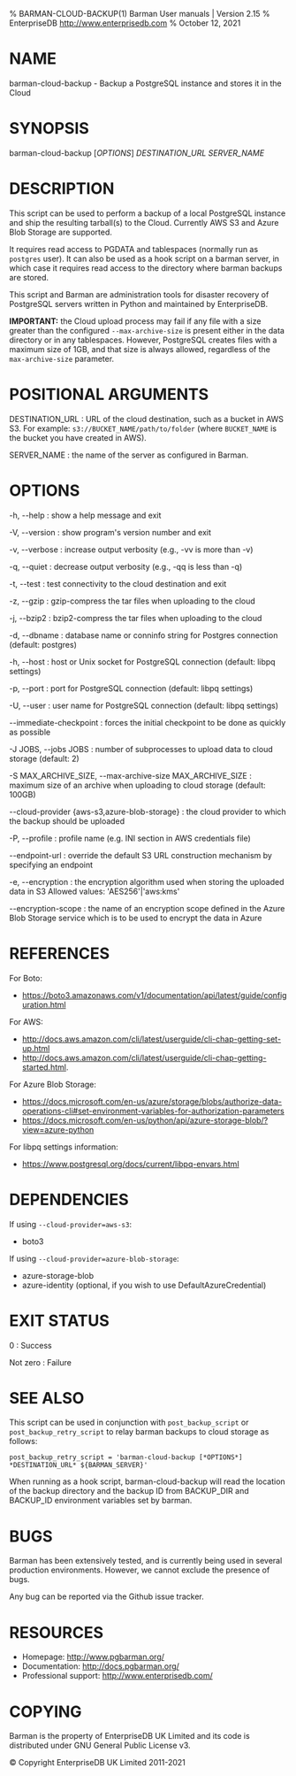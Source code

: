 % BARMAN-CLOUD-BACKUP(1) Barman User manuals | Version 2.15
% EnterpriseDB <http://www.enterprisedb.com>
% October 12, 2021

# NAME

barman-cloud-backup - Backup a PostgreSQL instance and stores it in the Cloud


# SYNOPSIS

barman-cloud-backup [*OPTIONS*] *DESTINATION_URL* *SERVER_NAME*


# DESCRIPTION

This script can be used to perform a backup of a local PostgreSQL instance
and ship the resulting tarball(s) to the Cloud. Currently AWS S3 and Azure
Blob Storage are supported.

It requires read access to PGDATA and tablespaces (normally run as `postgres`
user). It can also be used as a hook script on a barman server, in which
case it requires read access to the directory where barman backups are stored.

This script and Barman are administration tools for disaster recovery
of PostgreSQL servers written in Python and maintained by EnterpriseDB.

**IMPORTANT:** the Cloud upload process may fail if any file with a
size greater than the configured `--max-archive-size` is present
either in the data directory or in any tablespaces.
However, PostgreSQL creates files with a maximum size of 1GB,
and that size is always allowed, regardless of the `max-archive-size`
parameter.


# POSITIONAL ARGUMENTS

DESTINATION_URL
:    URL of the cloud destination, such as a bucket in AWS S3.
     For example: `s3://BUCKET_NAME/path/to/folder` (where `BUCKET_NAME`
     is the bucket you have created in AWS).

SERVER_NAME
:    the name of the server as configured in Barman.

# OPTIONS

-h, --help
:    show a help message and exit

-V, --version
:    show program's version number and exit

-v, --verbose
:    increase output verbosity (e.g., -vv is more than -v)

-q, --quiet
:    decrease output verbosity (e.g., -qq is less than -q)

-t, --test
:    test connectivity to the cloud destination and exit

-z, --gzip
:    gzip-compress the tar files when uploading to the cloud

-j, --bzip2
:    bzip2-compress the tar files when uploading to the cloud

-d, --dbname
:    database name or conninfo string for Postgres connection (default: postgres)

-h, --host
:    host or Unix socket for PostgreSQL connection (default: libpq settings)

-p, --port
:    port for PostgreSQL connection (default: libpq settings)

-U, --user
:    user name for PostgreSQL connection (default: libpq settings)

--immediate-checkpoint
:    forces the initial checkpoint to be done as quickly as possible

-J JOBS, --jobs JOBS
:    number of subprocesses to upload data to cloud storage (default: 2)

-S MAX_ARCHIVE_SIZE, --max-archive-size MAX_ARCHIVE_SIZE
:    maximum size of an archive when uploading to cloud storage (default: 100GB)

--cloud-provider {aws-s3,azure-blob-storage}
:    the cloud provider to which the backup should be uploaded

-P, --profile
:    profile name (e.g. INI section in AWS credentials file)

--endpoint-url
:    override the default S3 URL construction mechanism by specifying an endpoint

-e, --encryption
:    the encryption algorithm used when storing the uploaded data in S3
     Allowed values: 'AES256'|'aws:kms'

--encryption-scope
:    the name of an encryption scope defined in the Azure Blob Storage
     service which is to be used to encrypt the data in Azure

# REFERENCES

For Boto:

* https://boto3.amazonaws.com/v1/documentation/api/latest/guide/configuration.html

For AWS:

* http://docs.aws.amazon.com/cli/latest/userguide/cli-chap-getting-set-up.html
* http://docs.aws.amazon.com/cli/latest/userguide/cli-chap-getting-started.html.

For Azure Blob Storage:

* https://docs.microsoft.com/en-us/azure/storage/blobs/authorize-data-operations-cli#set-environment-variables-for-authorization-parameters
* https://docs.microsoft.com/en-us/python/api/azure-storage-blob/?view=azure-python

For libpq settings information:

* https://www.postgresql.org/docs/current/libpq-envars.html

# DEPENDENCIES

If using `--cloud-provider=aws-s3`:

* boto3

If using `--cloud-provider=azure-blob-storage`:

* azure-storage-blob
* azure-identity (optional, if you wish to use DefaultAzureCredential)

# EXIT STATUS

0
:   Success

Not zero
:   Failure


# SEE ALSO

This script can be used in conjunction with `post_backup_script` or
`post_backup_retry_script` to relay barman backups to cloud storage as follows:

```
post_backup_retry_script = 'barman-cloud-backup [*OPTIONS*] *DESTINATION_URL* ${BARMAN_SERVER}'
```

When running as a hook script, barman-cloud-backup will read the location of
the backup directory and the backup ID from BACKUP_DIR and BACKUP_ID environment
variables set by barman.


# BUGS

Barman has been extensively tested, and is currently being used in several
production environments. However, we cannot exclude the presence of bugs.

Any bug can be reported via the Github issue tracker.

# RESOURCES

* Homepage: <http://www.pgbarman.org/>
* Documentation: <http://docs.pgbarman.org/>
* Professional support: <http://www.enterprisedb.com/>

# COPYING

Barman is the property of EnterpriseDB UK Limited
and its code is distributed under GNU General Public License v3.

© Copyright EnterpriseDB UK Limited 2011-2021
